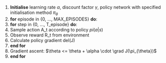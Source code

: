 
1.  **Initialise** learning rate $\alpha$, discount factor $\gamma$, policy network with specified initialisation method $\pi_{\theta}$
2.  **for** episode in {0, ..., MAX_EPISODES} **do**:
3. **for** step in {0, ..., T_episode} **do**:
4. Sample action A_t according to policy $pi(a|s)$
5. Observe reward R_t from environment
6. Calculate policy gradient del(J)
7. **end for**
8. Gradient ascent: $\theta <= \theta + \alpha \cdot \grad J(\pi_{\theta})$
9. **end for**       
